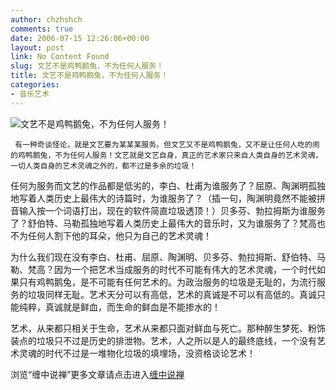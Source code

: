 ```yaml
---
author: chzhshch
comments: true
date: 2006-07-15 12:26:06+00:00
layout: post
link: No Content Found
slug: 文艺不是鸡鸭鹅兔，不为任何人服务！
title: 文艺不是鸡鸭鹅兔，不为任何人服务！
categories:
- 音乐艺术
---
```


			

                                                                   

![文艺不是鸡鸭鹅兔，不为任何人服务！](http://simg.sinajs.cn/blog7style/images/common/sg_trans.gif)                                                                    

                                                                    

     有一种奇谈怪论，就是文艺要为某某某服务。但文艺又不是鸡鸭鹅兔，又不是让任何人吃的闹的鸡鸭鹅兔，不为任何人服务！文艺就是文艺自身，真正的艺术家只来自人类自身的艺术灵魂，一切人类自身的艺术灵魂之外的，都不过是多余的垃圾！  
  
   任何为服务而文艺的作品都是低劣的，李白、杜甫为谁服务了？屈原、陶渊明孤独地写着人类历史上最伟大的诗篇时，为谁服务了？（插一句，陶渊明竟然不能被拼音输入按一个词语打出，现在的软件简直垃圾透顶！）贝多芬、勃拉拇斯为谁服务了？舒伯特、马勒孤独地写着人类历史上最伟大的音乐时，又为谁服务了？梵高也不为任何人割下他的耳朵，他只为自己的艺术灵魂！  
  
   为什么我们现在没有李白、杜甫、屈原、陶渊明、贝多芬、勃拉拇斯、舒伯特、马勒、梵高？因为一个把艺术当成服务的时代不可能有伟大的艺术灵魂，一个时代如果只有鸡鸭鹅兔，是不可能有任何艺术的。为政治服务的垃圾是无耻的，为流行服务的垃圾同样无耻。艺术天分可以有高低，艺术的真诚是不可以有高低的。真诚只能纯粹，真诚就是鲜血，而生命的鲜血是不能掺水的！  
  
   艺术，从来都只相关于生命，艺术从来都只面对鲜血与死亡。那种醉生梦死、粉饰装点的垃圾只不过是历史的排泄物。艺术，人之所以是人的最终底线，一个没有艺术灵魂的时代不过是一堆物化垃圾的填埋场，没资格谈论艺术！

浏览“缠中说禅”更多文章请点击进入[缠中说禅](http://blog.sina.com.cn/m/chzhshch)
